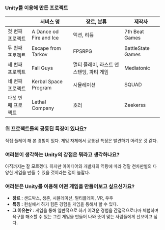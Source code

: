 ### Unity를 이용해 만든 프로젝트

|   | **서비스 명** | **장르, 분류** | **제작사** |
| --- | --- | --- | --- |
| 첫 번째 프로젝트 | A Dance od Fire and Ice | 액션, 리듬 | 7th Beat Games |
| 두 번째 프로젝트 | Escape from Tarkov | FPSRPG | BattleState Games |
| 세 번째 프로젝트 | Fall Guys | 멀티 플레이, 라스트 맨 스탠딩, 파티 게임 | Mediatonic |
| 네 번째 프로젝트 | Kerbal Space Program | 시뮬레이션 | SQUAD |
| 다섯 번째 프로젝트 | Lethal Company | 호러 | Zeekerss |

### 위 프로젝트들의 공통된 특징이 있나요?
직접 플레이 해 본 경험이 있다. 게임 자체에서 공통된 특징은 발견하기 어려운 것 같다.

### 여러분이 생각하는 Unity의 강점은 뭐라고 생각하나요?
아직까지는 잘 모르겠다. 하지만 아이디어와 개발자의 역량에 따라 정말 천차만별의 다양한 게임을 만들 수 있을 것이라는 점이 놀랍다.

### 여러분은 Unity를 이용해 어떤 게임을 만들어보고 싶으신가요?

- **장르** : 샌드박스, 생존, 시뮬레이션, 멀티플레이, VR, 우주
- **특징** : 현실에서 하기 힘든 경험을 게임을 통해서 할 수 있다.
- **그 이유는?** : 게임을 통해 일반적으로 하기 어려운 경험을 간접적으로나마 체험하며 욕구를 해소할 수 있는 그런 게임을 만들어 나와 뜻이 맞는 사람들에게 선보이고 싶다.
